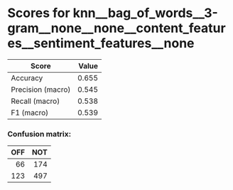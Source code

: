 # Scores for knn__bag_of_words__3-gram__none__none__content_features__sentiment_features__none
|      Score      |Value|
|-----------------|----:|
|Accuracy         |0.655|
|Precision (macro)|0.545|
|Recall (macro)   |0.538|
|F1 (macro)       |0.539|

### Confusion matrix:
|OFF|NOT|
|--:|--:|
| 66|174|
|123|497|
